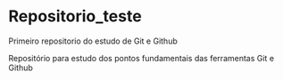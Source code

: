 # Repositorio_teste
 Primeiro repositorio do estudo de Git e Github

 Repositório para estudo dos pontos fundamentais das ferramentas Git e Github
